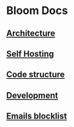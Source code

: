 # Bloom Docs


## [Architecture](architecture.md)


## [Self Hosting](self_hosting.md)


## [Code structure](code_structure.md)


## [Development](dev.md)


## [Emails blocklist](emails_blocklist.md)
